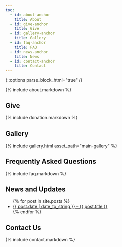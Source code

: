 ```yaml
---
toc:
  - id: about-anchor
    title: About
  - id: give-anchor
    title: Give
  - id: gallery-anchor
    title: Gallery
  - id: faq-anchor
    title: FAQ
  - id: news-anchor
    title: News
  - id: contact-anchor
    title: Contact
---
```


{::options parse_block_html="true" /}

<section>
<a id="about-anchor"></a>
{% include about.markdown %}
</section>

<section>
<a id="give-anchor"></a>

## Give
{% include donation.markdown %}
</section>

<section class="gallery">
<a id="gallery-anchor"></a>

## Gallery
{% include gallery.html asset_path="main-gallery" %}
</section>

<section>
<a id="faq-anchor"></a>

## Frequently Asked Questions
{% include faq.markdown %}
</section>

<section>
<a id="news-anchor"></a>

## News and Updates

<ul class="posts">
{% for post in site.posts %}
  <li><a href="{{ post.url }}">{{ post.date | date_to_string }} – {{ post.title }}</a></li>
{% endfor %}
</ul>
</section>

<section>
<a id="contact-anchor"></a>

## Contact Us
{% include contact.markdown %}
</section>

[give]: https://givebutter.com/cesar-chavez-greenway
